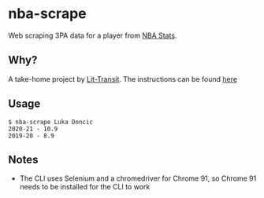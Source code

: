 # nba-scrape

Web scraping 3PA data for a player from [NBA Stats](https://www.nba.com/stats/).

## Why?
A take-home project by [Lit-Transit](https://lit-transit.com/).
The instructions can be found [here](./LIT%20programming%20task_Java.pdf)

## Usage
```shell
$ nba-scrape Luka Doncic
2020-21 - 10.9
2019-20 - 8.9
```

## Notes
* The CLI uses Selenium and a chromedriver for Chrome 91, so Chrome 91 needs to be installed for the CLI to work
